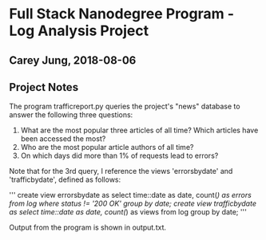 # Full Stack Nanodegree Program - Log Analysis Project
## Carey Jung, 2018-08-06

## Project Notes

The program trafficreport.py queries the project's "news" database to answer the
following three questions:

1. What are the most popular three articles of all time? Which articles have been accessed the most? 
2. Who are the most popular article authors of all time?
3. On which days did more than 1% of requests lead to errors?

Note that for the 3rd query, I reference the views 'errorsbydate' and
'trafficbydate', defined as follows:

'''
create view errorsbydate as select time::date as date, count(*) as errors from log where status != '200 OK' group by date;
create view trafficbydate as select time::date as date, count(*) as views from log group by date;
'''

Output from the program is shown in output.txt.
